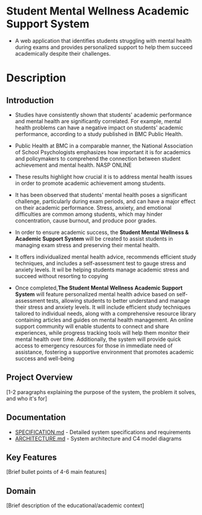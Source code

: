 # Student Mental Wellness Academic Support System
* A web application that identifies students struggling with mental health during exams and provides personalized support to help them succeed academically despite their challenges.
# Description
## Introduction
* Studies have consistently shown that students' academic performance and mental health are significantly correlated.  For example, mental health problems can have a negative impact on students' academic performance, according to a study published in BMC Public Health.
  
* Public Health at BMC in a comparable manner, the National Association of School Psychologists emphasizes how important it is for academics and policymakers to comprehend the connection between student achievement and mental health. NASP ONLINE
* These results highlight how crucial it is to address mental health issues in order to promote academic achievement among students.
  
* It has been observed that students' mental health poses a significant challenge, particularly during exam periods, and can have a major effect on their academic performance.  Stress, anxiety, and emotional difficulties are common among students, which may hinder concentration, cause burnout, and produce poor grades.
 
* In order to ensure academic success, the **Student Mental Wellness & Academic Support System** will be created to assist students in managing exam stress and preserving their mental health.
*  It offers individualized mental health advice, recommends efficient study techniques, and includes a self-assessment test to gauge stress and anxiety levels. It wil be helping students manage academic stress and succeed without resorting to copying
*  Once completed,**The Student Mental Wellness Academic Support System** will feature personalized mental health advice based on self-assessment tests, allowing students to better understand and manage their stress and anxiety levels. It will include efficient study techniques tailored to individual needs, along with a comprehensive resource library containing articles and guides on mental health management. An online support community will enable students to connect and share experiences, while progress tracking tools will help them monitor their mental health over time. Additionally, the system will provide quick access to emergency resources for those in immediate need of assistance, fostering a supportive environment that promotes academic success and well-being


## Project Overview
[1-2 paragraphs explaining the purpose of the system, the problem it solves, and who it's for]

## Documentation
- [SPECIFICATION.md](SPECIFICATION.md) - Detailed system specifications and requirements
- [ARCHITECTURE.md](ARCHITECTURE.md) - System architecture and C4 model diagrams

## Key Features
[Brief bullet points of 4-6 main features]

## Domain
[Brief description of the educational/academic context]
